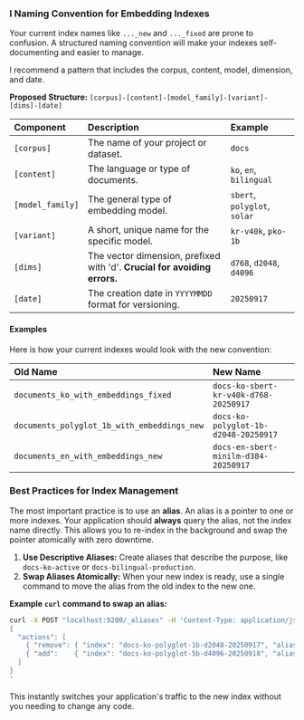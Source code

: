 ### l Naming Convention for Embedding Indexes

Your current index names like `..._new` and `..._fixed` are prone to confusion. A structured naming convention will make your indexes self-documenting and easier to manage.

I recommend a pattern that includes the corpus, content, model, dimension, and date.

**Proposed Structure:** `[corpus]-[content]-[model_family]-[variant]-[dims]-[date]`

| Component | Description | Example |
| :--- | :--- | :--- |
| `[corpus]` | The name of your project or dataset. | `docs` |
| `[content]` | The language or type of documents. | `ko`, `en`, `bilingual` |
| `[model_family]` | The general type of embedding model. | `sbert`, `polyglot`, `solar` |
| `[variant]` | A short, unique name for the specific model. | `kr-v40k`, `pko-1b` |
| `[dims]` | The vector dimension, prefixed with 'd'. **Crucial for avoiding errors.** | `d768`, `d2048`, `d4096` |
| `[date]` | The creation date in `YYYYMMDD` format for versioning. | `20250917` |

#### Examples

Here is how your current indexes would look with the new convention:

| Old Name | New Name |
| :--- | :--- |
| `documents_ko_with_embeddings_fixed` | `docs-ko-sbert-kr-v40k-d768-20250917` |
| `documents_polyglot_1b_with_embeddings_new` | `docs-ko-polyglot-1b-d2048-20250917` |
| `documents_en_with_embeddings_new` | `docs-en-sbert-minilm-d384-20250917` |

### Best Practices for Index Management

The most important practice is to use an **alias**. An alias is a pointer to one or more indexes. Your application should **always** query the alias, not the index name directly. This allows you to re-index in the background and swap the pointer atomically with zero downtime.

1.  **Use Descriptive Aliases:** Create aliases that describe the purpose, like `docs-ko-active` or `docs-bilingual-production`.
2.  **Swap Aliases Atomically:** When your new index is ready, use a single command to move the alias from the old index to the new one.

**Example `curl` command to swap an alias:**

```bash
curl -X POST "localhost:9200/_aliases" -H 'Content-Type: application/json' -d'
{
  "actions": [
    { "remove": { "index": "docs-ko-polyglot-1b-d2048-20250917", "alias": "docs-ko-active" }},
    { "add":    { "index": "docs-ko-polyglot-5b-d4096-20250918", "alias": "docs-ko-active" }}
  ]
}
'
```

This instantly switches your application's traffic to the new index without you needing to change any code.